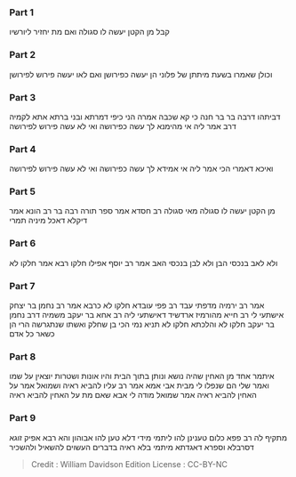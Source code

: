 
### Part 1
קבל מן הקטן יעשה לו סגולה ואם מת יחזיר ליורשיו

### Part 2
וכולן שאמרו בשעת מיתתן של פלוני הן יעשה כפירושן ואם לאו יעשה פירוש לפירושן

### Part 3
דביתהו דרבה בר בר חנה כי קא שכבה אמרה הני כיפי דמרתא ובני ברתא אתא לקמיה דרב אמר ליה אי מהימנא לך עשה כפירושה ואי לא עשה פירוש לפירושה

### Part 4
ואיכא דאמרי הכי אמר ליה אי אמידא לך עשה כפירושה ואי לא עשה פירוש לפירושה

### Part 5
מן הקטן יעשה לו סגולה מאי סגולה רב חסדא אמר ספר תורה רבה בר רב הונא אמר דיקלא דאכל מיניה תמרי

### Part 6
ולא לאב בנכסי הבן ולא לבן בנכסי האב אמר רב יוסף אפילו חלקו רבא אמר חלקו לא

### Part 7
אמר רב ירמיה מדפתי עבד רב פפי עובדא חלקו לא כרבא אמר רב נחמן בר יצחק אישתעי לי רב חייא מהורמיז ארדשיד דאישתעי ליה רב אחא בר יעקב משמיה דרב נחמן בר יעקב חלקו לא והלכתא חלקו לא תניא נמי הכי בן שחלק ואשתו שנתגרשה הרי הן כשאר כל אדם

### Part 8
איתמר אחד מן האחין שהיה נושא ונותן בתוך הבית והיו אונות ושטרות יוצאין על שמו ואמר שלי הם שנפלו לי מבית אבי אמא אמר רב עליו להביא ראיה ושמואל אמר על האחין להביא ראיה אמר שמואל מודה לי אבא שאם מת על האחין להביא ראיה

### Part 9
מתקיף לה רב פפא כלום טענינן להו ליתמי מידי דלא טען להו אבוהון והא רבא אפיק זוגא דסרבלא וספרא דאגדתא מיתמי בלא ראיה בדברים העשוים להשאיל ולהשכיר

>Credit : William Davidson Edition
>License : CC-BY-NC